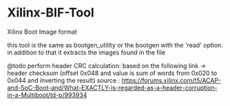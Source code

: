 # Xilinx-BIF-Tool
Xilinx Boot Image format

this tool is the same as bootgen_utility or the bootgen with the 'read' option. in addition to that it extracts the images found in the file


@todo perform header CRC calculation: based on the following link -> header checksum (offset 0x048 and value is sum of words from 0x020 to 0x044 and inverting the result)
source : https://forums.xilinx.com/t5/ACAP-and-SoC-Boot-and/What-EXACTLY-is-regarded-as-a-header-corruption-in-a-Multiboot/td-p/993934
